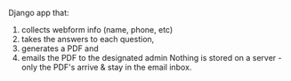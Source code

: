 Django app that:
1. collects webform info (name, phone, etc)
2. takes the answers to each question, 
3. generates  a PDF and 
4. emails the PDF to the designated admin
Nothing is stored on a server - only the PDF's arrive & stay in the email inbox.
